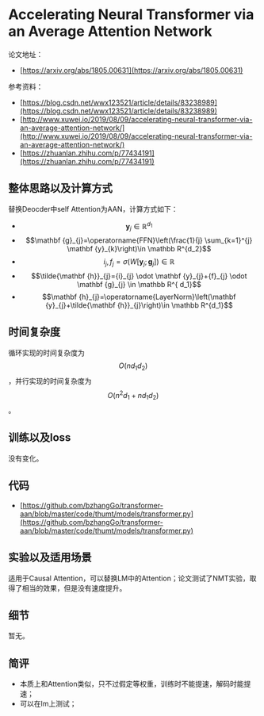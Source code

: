 # Accelerating Neural Transformer via an Average Attention Network

论文地址：

- [https://arxiv.org/abs/1805.00631](https://arxiv.org/abs/1805.00631)

参考资料：

- [https://blog.csdn.net/wwx123521/article/details/83238989](https://blog.csdn.net/wwx123521/article/details/83238989)
- [http://www.xuwei.io/2019/08/09/accelerating-neural-transformer-via-an-average-attention-network/](http://www.xuwei.io/2019/08/09/accelerating-neural-transformer-via-an-average-attention-network/)
- [https://zhuanlan.zhihu.com/p/77434191](https://zhuanlan.zhihu.com/p/77434191)



## 整体思路以及计算方式

替换Deocder中self Attention为AAN，计算方式如下：

- $$\mathbf y_j\in \mathbb R^{ d_1}$$
- $$\mathbf {g}_{j}=\operatorname{FFN}\left(\frac{1}{j} \sum_{k=1}^{j} \mathbf {y}_{k}\right)\in \mathbb R^{d_2}$$
- $${i}_{j}, {f}_{j}=\sigma\left(W\left[\mathbf {y}_{j} ; \mathbf {g}_{j}\right]\right)\in \mathbb R$$
- $$\tilde{\mathbf {h}}_{j}={i}_{j} \odot \mathbf {y}_{j}+{f}_{j} \odot \mathbf {g}_{j} \in \mathbb R^{ d_1}$$
- $$\mathbf {h}_{j}=\operatorname{LayerNorm}\left(\mathbf {y}_{j}+\tilde{\mathbf {h}}_{j}\right)\in \mathbb R^{d_1}$$



## 时间复杂度

循环实现的时间复杂度为$$O(nd_1 d_2)$$，并行实现的时间复杂度为$$O(n^2d_1 + nd_1 d_2)$$。



## 训练以及loss

没有变化。



## 代码

- [https://github.com/bzhangGo/transformer-aan/blob/master/code/thumt/models/transformer.py](https://github.com/bzhangGo/transformer-aan/blob/master/code/thumt/models/transformer.py)



## 实验以及适用场景

适用于Causal Attention，可以替换LM中的Attention；论文测试了NMT实验，取得了相当的效果，但是没有速度提升。



## 细节

暂无。



## 简评

- 本质上和Attention类似，只不过假定等权重，训练时不能提速，解码时能提速；
- 可以在lm上测试；